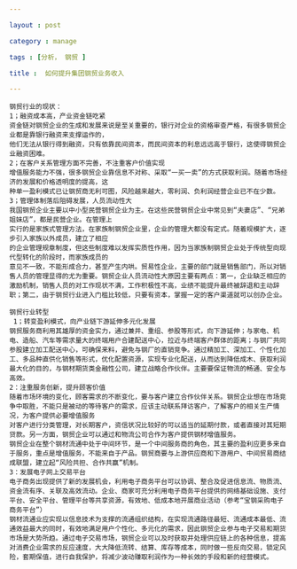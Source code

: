 ```yaml
---

layout : post

category : manage

tags : [分析， 钢贸 ]

title :  如何提升集团钢贸业务收入

---
```


 
    钢贸行业的现状：
    1；融资成本高，产业资金链吃紧
    资金链对钢贸企业的生成和发展来说是至关重要的，银行对企业的资格审查严格，有很多钢贸企业都是靠银行融资来支撑运作的，
	他们无法从银行得到融资，只有依靠民间资本，而民间资本的利息远远高于银行，这使得钢贸企业融资困难。
    2；在客户关系管理方面不完善，不注重客户价值实现
    增值服务能力不强，很多钢贸企业靠信息不对称、采取“一买一卖”的方式获取利润。随着市场经济的发展和价格透明度的提高，这
	种单一盈利模式已让钢贸商无利可图，风险越来越大，零利润、负利润经营企业已不在少数。
    3；管理体制落后阻碍发展，人员流动性大
    我国钢贸企业主要以中小型民营钢贸企业为主。在这些民营钢贸企业中常见到“夫妻店”、“兄弟姐妹店”，都是民营企业。在管理上
	实行的是家族式管理方法，在家族制钢贸企业里，企业的管理大都没有定式。随着规模扩大，逐步引入家族以外成员，建立了相应
	的企业管理规章制度，但这些制度难以发挥实质性作用，因为当家族制钢贸企业处于传统型向现代型转化的阶段时，而家族成员的
	意见不一致，不能形成合力，甚至产生内哄。贸易性企业，主要的部门就是销售部门，所以对销售人员的管理显得的尤为重要。钢贸企业人员流动性大原因主要有两点：第一，企业缺乏相应的激励机制，销售人员的对工作现状不满，工作积极性不高，业绩不能提升最终被辞退和主动辞职；第二，由于钢贸行业进入门槛比较低，只要有资本，掌握一定的客户渠道就可以创办企业。

    钢贸行业转型
     1；转变盈利模式，向产业链下游延伸多元化发展
    钢贸服务商利用其雄厚的资金实力，通过兼并、重组、参股等形式，向下游延伸；与家电、机电、造船、汽车等需求量大的终端用户合建配送中心，拉近与终端客户群体的距离；与钢厂共同参股建立加工配送中心，可确保来料，避免与钢厂的直销竞争。通过精加工、深加工、个性化加工、多品种直供化销售等形式，优化配置资源，实现专业化配送，从而达到降低成木、获取利润最大化的目的，与钢材期货类金融性公司，建立战略合作伙伴。主要要保证物流的畅通、安全与高效。
    2：注重服务创新，提升顾客价值
    随着市场环境的变化，顾客需求的不断变化，要与客户建立合作伙伴关系。钢贸企业想在市场竞争中取胜，不能只是被动的等待客户的需求，应该主动联系拜访客户，了解客户的相关生产情况，为客户提供必要增值服务
    对客户进行分类管理，对长期客户，资信状况比较好的可以适当的延期付款，或者直接对其短期贷款。另一方面，钢贸企业可以通过和物流公司合作为客户提供钢材增值服务。
    钢贸企业在整个钢材流通中处于中间环节，是一个中间服务商的角色，其主要的盈利应更多来自于服务，重点是增值服务，不能来自于产品。钢贸商要与上游供应商和下游用户、中间贸易商结成联盟，建立起“风险共担、合作共赢”机制。
    3：发展电子网上交易平台
    电子商务出现提供了新的发展机会，利用电子商务平台可以协调、整合及促进信息流、物质流、资金流有序、关联及高效流动。企业、商家可充分利用电子商务平台提供的网络基础设施、支付平台、安全平台、管理平台等共享资源，有效地、低成本地开展商业活动（参考“宝钢采购电子商务平台”）
    钢材流通业应实现以信息技术为支撑的流通组织结构，在实现流通路径最短、流通成本最低、流通效益最大的同时，有效地满足用户个性化、多元化的需求，因此钢贸企业参与电子交易和期货市场是大势所趋。通过电子交易市场，钢贸企业可以及时获取并处理供应链上的各种信息，提高对消费企业需求的反应速度，大大降低流转、结算、库存等成本，同时做一些反向交易，锁定风险，套期保值，进行自我保护，将减少波动赚取利润作为一种长效的手段和新的经营模式。

